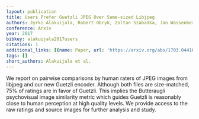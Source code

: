 ```yaml
---
layout: publication
title: Users Prefer Guetzli JPEG Over Same-sized Libjpeg
authors: Jyrki Alakuijala, Robert Obryk, Zoltan Szabadka, Jan Wassenberg
conference: Arxiv
year: 2017
bibkey: alakuijala2017users
citations: 1
additional_links: [{name: Paper, url: 'https://arxiv.org/abs/1703.04416'}]
tags: []
short_authors: Alakuijala et al.
---
```

We report on pairwise comparisons by human raters of JPEG images from libjpeg
and our new Guetzli encoder. Although both files are size-matched, 75% of
ratings are in favor of Guetzli. This implies the Butteraugli psychovisual
image similarity metric which guides Guetzli is reasonably close to human
perception at high quality levels. We provide access to the raw ratings and
source images for further analysis and study.